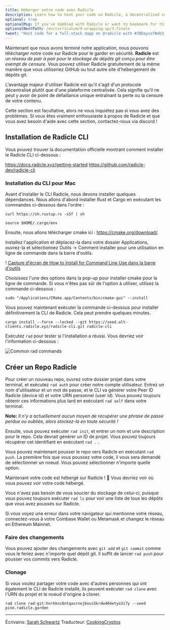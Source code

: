 ```yaml
---
title: Héberger votre code avec Radicle
description: Learn how to host your code on Radicle, a decentralized code collaboration network.
optional: true
optionalMsg: If you've dabbled with Radicle or want to bookmark for this later, feel free to jump ahead!
optionalNextPath: /en/curriculum/9-wrapping-up/3-finale
tweet: "Host code for a full-stack dapp on @radicle with #30DaysofWeb3 @womenbuildweb3 💻"
---
```


Maintenant que nous avons terminé notre application, nous pouvons télécharger notre code sur Radicle pour le garder en sécurité. **Radicle** est un _réseau de pair à pair pour le stockage de dépôts git conçu pour être exempt de censure_. Vous pouvez utiliser Radicle gratuitement de la même manière que vous utiliseriez GitHub ou tout autre site d'hébergement de dépôts git.

L'avantage majeur d'utiliser Radicle est qu'il s'agit d'un protocole décentralisé plutôt que d'une plateforme centralisée. Cela signifie qu'il ne peut y avoir de point de défaillance unique entraînant la perte ou la censure de votre contenu.

Cette section est facultative, alors ne vous inquiétez pas si vous avez des problèmes. Si vous êtes vraiment enthousiaste à propos de Radicle et que vous avez besoin d'aide avec cette section, contactez-nous via discord !

## Installation de Radicle CLI

Vous pouvez trouver la documentation officielle montrant comment installer le Radicle CLI ci-dessous :

https://docs.radicle.xyz/getting-started
https://github.com/radicle-dev/radicle-cli

### Installation du CLI pour Mac

Avant d'installer le CLI Radicle, nous devons installer quelques dépendances. Nous allons d'abord installer Rust et Cargo en exécutant les commandes ci-dessous dans l'ordre :

```
curl https://sh.rustup.rs -sSf | sh
```

```
source $HOME/.cargo/env
```

Ensuite, nous allons télécharger cmake ici : https://cmake.org/download/.

Installez l'application et déplacez-la dans votre dossier Applications, ouvrez-la et sélectionnez Outils → Comment installer pour une utilisation en ligne de commande dans la barre d'outils.

! [Capture d'écran de How to Install for Command Line Use dans la barre d'outils](https://i.imgur.com/GDLGFv7.png)

Choisissez l'une des options dans la pop-up pour installer cmake pour la ligne de commande. Si vous n'êtes pas sûr de l'option à utiliser, utilisez la commande ci-dessous :

```
sudo "/Applications/CMake.app/Contents/bin/cmake-gui" --install
```

Vous pouvez maintenant exécuter la commande ci-dessous pour installer définitivement la CLI de Radicle. Cela peut prendre quelques minutes.

```
cargo install --force --locked --git https://seed.alt-clients.radicle.xyz/radicle-cli.git radicle-cli
```

Exécutez `rad` pour tester si l'installation a réussi. Vous devriez voir l'information ci-dessous :

![Common `rad` commands](https://i.imgur.com/A9wZqqq.png)

## Créer un Repo Radicle

Pour créer un nouveau repo, ouvrez votre dossier projet dans votre terminal, et exécutez `rad auth` pour créer notre compte utilisateur. Entrez un nom d'utilisateur et un mot de passe, et le CLI va générer votre Peer ID Radicle (device id) et votre URN personnel (user id). Vous pouvez toujours obtenir ces informations plus tard en exécutant `rad self` dans votre terminal.

**Note:** _Il n'y a actuellement aucun moyen de récupérer une phrase de passe perdue ou oubliée, alors stockez-la en toute sécurité !_

Ensuite, vous pouvez exécuter `rad init`, et entrer un nom et une description pour le repo. Cela devrait générer un ID de projet. Vous pouvez toujours récupérer cet identifiant en exécutant `rad .` .

Vous pouvez maintenant pousser le repo vers Radicle en exécutant `rad push`. La première fois que vous poussez votre code, il vous sera demandé de sélectionner un noeud. Vous pouvez sélectionner n'importe quelle option.

Maintenant votre code est hébergé sur Radicle ! 🎉 Vous devriez voir où vous pouvez voir votre code hébergé.

Vous n'avez pas besoin de vous soucier du stockage de celui-ci, puisque vous pouvez toujours exécuter `rad ls` pour voir une liste de tous les dépôts que vous avez poussés sur Radicle.

Si vous voyez une erreur dans votre navigateur qui mentionne votre réseau, connectez-vous à votre Coinbase Wallet ou Metamask et changez le réseau en Ethereum Mainnet.

### Faire des changements

Vous pouvez ajouter des changements avec `git add` et `git commit` comme vous le feriez avec n'importe quel dépôt git. Il suffit de lancer `rad push` pour pousser vos commits vers Radicle.

### Clonage

Si vous voulez partager votre code avec d'autres personnes qui ont également le CLI de Radicle installé, ils peuvent exécuter `rad clone` avec l'URN du projet et le noeud d'origine à cloner.

```
rad clone rad:git:hnrkknc6ntqasrnej6ous5krdw464etyo3i7y --seed pine.radicle.garden
```

---

Écrivains: [Sarah Schwartz](https://twitter.com/schwartzswartz)
Traducteur: [CookingCryptos](https://twitter.com/CookingCryptos)
